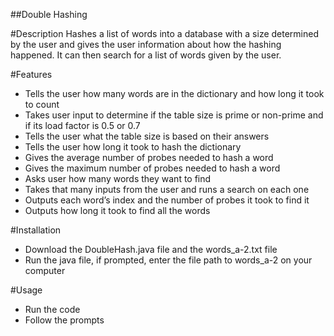 ##Double Hashing

#Description
Hashes a list of words into a database with a size determined by the user and gives the user information about how the hashing happened. It can then search for a list of words given by the user.

#Features
- Tells the user how many words are in the dictionary and how long it took to count
- Takes user input to determine if the table size is prime or non-prime and if its load factor is 0.5 or 0.7
- Tells the user what the table size is based on their answers
- Tells the user how long it took to hash the dictionary
- Gives the average number of probes needed to hash a word
- Gives the maximum number of probes needed to hash a word
- Asks user how many words they want to find
- Takes that many inputs from the user and runs a search on each one
- Outputs each word’s index and the number of probes it took to find it
- Outputs how long it took to find all the words

#Installation
- Download the DoubleHash.java file and the words_a-2.txt file
- Run the java file, if prompted, enter the file path to words_a-2 on your computer

#Usage
- Run the code
- Follow the prompts